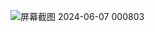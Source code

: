 ![屏幕截图 2024-06-07 000803](https://github.com/moligod/Catering_Web_App/assets/89651085/a3f8435f-deff-4085-a68c-f6e220ef028b)
